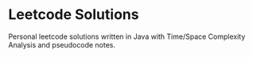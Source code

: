 # Leetcode Solutions
Personal leetcode solutions written in Java with Time/Space Complexity Analysis and pseudocode notes.
